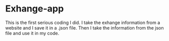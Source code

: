 # Exhange-app
This is the first serious coding I did. 
I take the exhange information from a website and I save it in a .json file.
Then I take the information from the json file and use it in my code.
